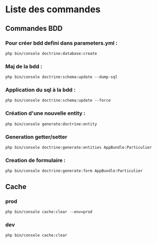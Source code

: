 # Liste des commandes

## Commandes BDD

### Pour créer bdd defini dans parameters.yml :

    php bin/console doctrine:database:create 

### Maj de la bdd :

    php bin/console doctrine:schema:update --dump-sql 

### Application du sql à la bdd :

    php bin/console doctrine:schema:update --force 

### Création d'une nouvelle entity :

	php bin/console generate:doctrine:entity

### Generation getter/setter

    php bin/console doctrine:generate:entities AppBundle:Particulier

### Creation de formulaire :

    php bin/console doctrine:generate:form AppBundle:Particulier

## Cache

### prod

    php bin/console cache:clear --env=prod

### dev

    php bin/console cache:clear
